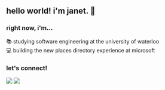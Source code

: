 ## hello world! i'm janet. 👋

### right now, i'm...
📚 studying software engineering at the university of waterloo <br/>
💻 building the new places directory experience at microsoft <br/>

### let's connect!
[<img src="https://img.shields.io/badge/-janetchen1-222222?style=flat-square&logo=Linkedin&logoColor=white">](https://www.linkedin.com/in/janetchen1/)
[<img src="https://img.shields.io/badge/-janet.chen@uwaterloo.ca-222222?style=flat-square&logo=Gmail&logoColor=white">](mailto:janet.chen@uwaterloo.ca) 
<!--
**chenjanet/chenjanet** is a ✨ _special_ ✨ repository because its `README.md` (this file) appears on your GitHub profile.

Here are some ideas to get you started:

- 🔭 I’m currently working on ...
- 🌱 I’m currently learning ...
- 👯 I’m looking to collaborate on ...
- 🤔 I’m looking for help with ...
- 💬 Ask me about ...
- 📫 How to reach me: ...
- 😄 Pronouns: ...
- ⚡ Fun fact: ...
-->

